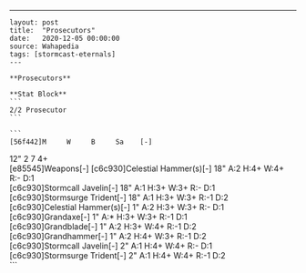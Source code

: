 ---
    layout: post
    title:  "Prosecutors"
    date:   2020-12-05 00:00:00
    source: Wahapedia
    tags: [stormcast-eternals]
    ---
    
    **Prosecutors**
    
    **Stat Block**
    ```
    2/2 Prosecutor
    ```
    
    ```
    [56f442]M     W     B     Sa    [-]
12"   2     7     4+    
[e85545]Weapons[-]
[c6c930]Celestial Hammer(s)[-]
18"    A:2    H:4+   W:4+   R:-    D:1   
[c6c930]Stormcall Javelin[-]
18"    A:1    H:3+   W:3+   R:-    D:1   
[c6c930]Stormsurge Trident[-]
18"    A:1    H:3+   W:3+   R:-1   D:2   
[c6c930]Celestial Hammer(s)[-]
1"     A:2    H:3+   W:3+   R:-    D:1   
[c6c930]Grandaxe[-]
1"     A:*    H:3+   W:3+   R:-1   D:1   
[c6c930]Grandblade[-]
1"     A:2    H:3+   W:4+   R:-1   D:2   
[c6c930]Grandhammer[-]
1"     A:2    H:4+   W:3+   R:-1   D:2   
[c6c930]Stormcall Javelin[-]
2"     A:1    H:4+   W:4+   R:-    D:1   
[c6c930]Stormsurge Trident[-]
2"     A:1    H:4+   W:4+   R:-1   D:2   
    ```
    
    
    